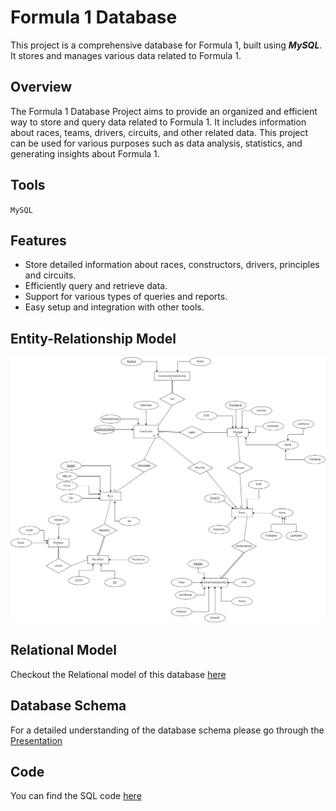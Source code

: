 
# Formula 1 Database

This project is a comprehensive database for Formula 1, built using ***MySQL***. It stores and manages various data related to Formula 1.

## Overview

The Formula 1 Database Project aims to provide an organized and efficient way to store and query data related to Formula 1. It includes information about races, teams, drivers, circuits, and other related data. This project can be used for various purposes such as data analysis, statistics, and generating insights about Formula 1.

## Tools
  `MySQL`

## Features

- Store detailed information about races, constructors, drivers, principles and circuits.
- Efficiently query and retrieve data.
- Support for various types of queries and reports.
- Easy setup and integration with other tools.

## Entity-Relationship Model
![ER diasgram](./ER_diagram.png)

## Relational Model
Checkout the Relational model of this database [here](./Relational_Model.pdf)

## Database Schema
For a detailed understanding of the database schema please go through the [Presentation](./Presentation.pdf)

## Code
You can find the SQL code [here](./formula1.sql)
  



